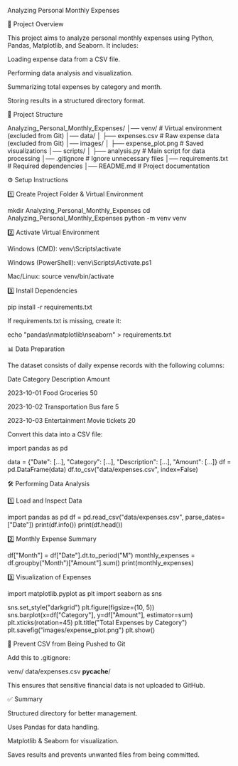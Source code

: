 Analyzing Personal Monthly Expenses

📌 Project Overview

This project aims to analyze personal monthly expenses using Python, Pandas, Matplotlib, and Seaborn. It includes:

Loading expense data from a CSV file.

Performing data analysis and visualization.

Summarizing total expenses by category and month.

Storing results in a structured directory format.

📂 Project Structure

Analyzing_Personal_Monthly_Expenses/
│── venv/                 # Virtual environment (excluded from Git)
│── data/
│   ├── expenses.csv      # Raw expense data (excluded from Git)
│── images/
│   ├── expense_plot.png  # Saved visualizations
│── scripts/
│   ├── analysis.py       # Main script for data processing
│── .gitignore            # Ignore unnecessary files
│── requirements.txt      # Required dependencies
│── README.md             # Project documentation

⚙️ Setup Instructions

1️⃣ Create Project Folder & Virtual Environment

mkdir Analyzing_Personal_Monthly_Expenses
cd Analyzing_Personal_Monthly_Expenses
python -m venv venv

2️⃣ Activate Virtual Environment

Windows (CMD): venv\Scripts\activate

Windows (PowerShell): venv\Scripts\Activate.ps1

Mac/Linux: source venv/bin/activate

3️⃣ Install Dependencies

pip install -r requirements.txt

If requirements.txt is missing, create it:

echo "pandas\nmatplotlib\nseaborn" > requirements.txt

📊 Data Preparation

The dataset consists of daily expense records with the following columns:

Date             Category             Description            Amount

2023-10-01       Food                 Groceries              50

2023-10-02       Transportation       Bus fare               5

2023-10-03       Entertainment        Movie tickets          20

Convert this data into a CSV file:

import pandas as pd

data = {"Date": [...], "Category": [...], "Description": [...], "Amount": [...]}
df = pd.DataFrame(data)
df.to_csv("data/expenses.csv", index=False)

🛠️ Performing Data Analysis

1️⃣ Load and Inspect Data

import pandas as pd
df = pd.read_csv("data/expenses.csv", parse_dates=["Date"])
print(df.info())
print(df.head())

2️⃣ Monthly Expense Summary

df["Month"] = df["Date"].dt.to_period("M")
monthly_expenses = df.groupby("Month")["Amount"].sum()
print(monthly_expenses)

3️⃣ Visualization of Expenses

import matplotlib.pyplot as plt
import seaborn as sns

sns.set_style("darkgrid")
plt.figure(figsize=(10, 5))
sns.barplot(x=df["Category"], y=df["Amount"], estimator=sum)
plt.xticks(rotation=45)
plt.title("Total Expenses by Category")
plt.savefig("images/expense_plot.png")
plt.show()

🛑 Prevent CSV from Being Pushed to Git

Add this to .gitignore:

venv/
data/expenses.csv
__pycache__/

This ensures that sensitive financial data is not uploaded to GitHub.

✅ Summary

Structured directory for better management.

Uses Pandas for data handling.

Matplotlib & Seaborn for visualization.

Saves results and prevents unwanted files from being committed.